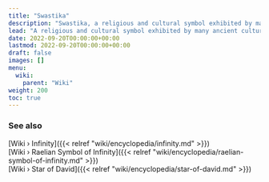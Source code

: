 ```yaml
---
title: "Swastika"
description: "Swastika, a religious and cultural symbol exhibited by many ancient cultures up to this very day. While usually associated with the notion of well-being, good luck and similar positive connocations, in Raëlism, it is considered to simultaneously representing the cyclical natore of time, as well as the eternal continuity of time (infinity)."
lead: "A religious and cultural symbol exhibited by many ancient cultures up to this very day. While usually associated with the notion of well-being, good luck and similar positive connocations, in Raëlism, it is considered to simultaneously representing the cyclical natore of time, as well as the eternal continuity of time (infinity)."
date: 2022-09-20T00:00:00+00:00
lastmod: 2022-09-20T00:00:00+00:00
draft: false
images: []
menu:
  wiki:
    parent: "Wiki"
weight: 200
toc: true
---
```


### See also

[Wiki › Infinity]({{< relref "wiki/encyclopedia/infinity.md" >}})</br>
[Wiki › Raelian Symbol of Infinity]({{< relref "wiki/encyclopedia/raelian-symbol-of-infinity.md" >}})</br>
[Wiki › Star of David]({{< relref "wiki/encyclopedia/star-of-david.md" >}})</br>
